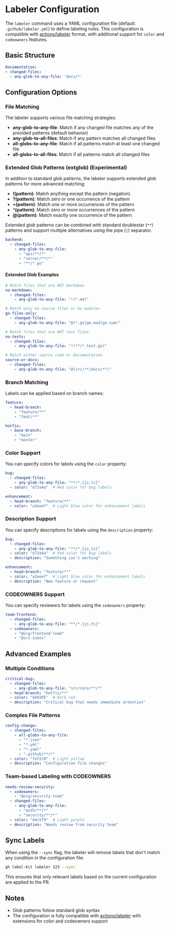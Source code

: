 # Labeler Configuration

The `labeler` command uses a YAML configuration file (default: `.github/labeler.yml`) to define labeling rules. This configuration is compatible with [actions/labeler](https://github.com/actions/labeler) format, with additional support for `color` and `codeowners` features.

## Basic Structure

```yaml
Documentation:
- changed-files:
  - any-glob-to-any-file: 'docs/*'
```

## Configuration Options

### File Matching

The labeler supports various file matching strategies:

- **any-glob-to-any-file**: Match if any changed file matches any of the provided patterns (default behavior)
- **any-glob-to-all-files**: Match if any pattern matches all changed files
- **all-globs-to-any-file**: Match if all patterns match at least one changed file
- **all-globs-to-all-files**: Match if all patterns match all changed files

### Extended Glob Patterns (extglob) (**Experimental**)

In addition to standard glob patterns, the labeler supports extended glob patterns for more advanced matching:

- **!(pattern)**: Match anything except the pattern (negation)
- **?(pattern)**: Match zero or one occurrence of the pattern
- **+(pattern)**: Match one or more occurrences of the pattern
- ***(pattern)**: Match zero or more occurrences of the pattern
- **@(pattern)**: Match exactly one occurrence of the pattern

Extended glob patterns can be combined with standard doublestar (`**`) patterns and support multiple alternatives using the pipe (`|`) separator.

```yaml
backend:
  - changed-files:
    - any-glob-to-any-file:
      - "api/**/*"
      - "server/**/*"
      - "**/*.go"
```

#### Extended Glob Examples

```yaml
# Match files that are NOT markdown
no-markdown:
  - changed-files:
    - any-glob-to-any-file: "!(*.md)"

# Match only Go source files or Go modules
go-files-only:
  - changed-files:
    - any-glob-to-any-file: "@(*.go|go.mod|go.sum)"

# Match files that are NOT test files
no-tests:
  - changed-files:
    - any-glob-to-any-file: "!(**/*_test.go)"

# Match either source code or documentation
source-or-docs:
  - changed-files:
    - any-glob-to-any-file: "@(src/**|docs/**)"
```

### Branch Matching

Labels can be applied based on branch names:

```yaml
feature:
  - head-branch: 
    - "feature/**"
    - "feat/**"

hotfix:
  - base-branch: 
    - "main"
    - "master"
```

### Color Support

You can specify colors for labels using the `color` property:

```yaml
bug:
  - changed-files:
    - any-glob-to-any-file: "**/*.{js,ts}"
  - color: "d73a4a"  # Red color for bug labels

enhancement:
  - head-branch: "feature/**"
  - color: "a2eeef"  # Light blue color for enhancement labels
```

### Description Support

You can specify descriptions for labels using the `description` property:

```yaml
bug:
  - changed-files:
    - any-glob-to-any-file: "**/*.{js,ts}"
  - color: "d73a4a"  # Red color for bug labels
  - description: "Something isn't working"

enhancement:
  - head-branch: "feature/**"
  - color: "a2eeef"  # Light blue color for enhancement labels
  - description: "New feature or request"
```

### CODEOWNERS Support

You can specify reviewers for labels using the `codeowners` property:

```yaml
team-frontend:
  - changed-files:
    - any-glob-to-any-file: "**/*.{js,ts}"
  - codeowners:
    - "@org/frontend-team"
    - "@srz-zumix"
```

## Advanced Examples

### Multiple Conditions

```yaml
critical-bug:
  - changed-files:
    - any-glob-to-any-file: "src/core/**/*"
  - head-branch: "hotfix/**"
  - color: "b60205"  # Dark red
  - description: "Critical bug that needs immediate attention"
```

### Complex File Patterns

```yaml
config-change:
  - changed-files:
    - all-globs-to-any-file:
      - "*.json"
      - "*.yml"
      - "*.yaml"
      - ".github/**/*"
  - color: "fef2c0"  # Light yellow
  - description: "Configuration file changes"
```

### Team-based Labeling with CODEOWNERS

```yaml
needs-review-security:
  - codeowners:
    - "@org/security-team"
  - changed-files:
    - any-glob-to-any-file:
      - "auth/**/*"
      - "security/**/*"
  - color: "d4c5f9"  # Light purple
  - description: "Needs review from security team"
```

## Sync Labels

When using the `--sync` flag, the labeler will remove labels that don't match any condition in the configuration file:

```sh
gh label-kit labeler 123 --sync
```

This ensures that only relevant labels based on the current configuration are applied to the PR.

## Notes

- Glob patterns follow standard glob syntax
- The configuration is fully compatible with [actions/labeler](https://github.com/actions/labeler) with extensions for color and codeowners support
